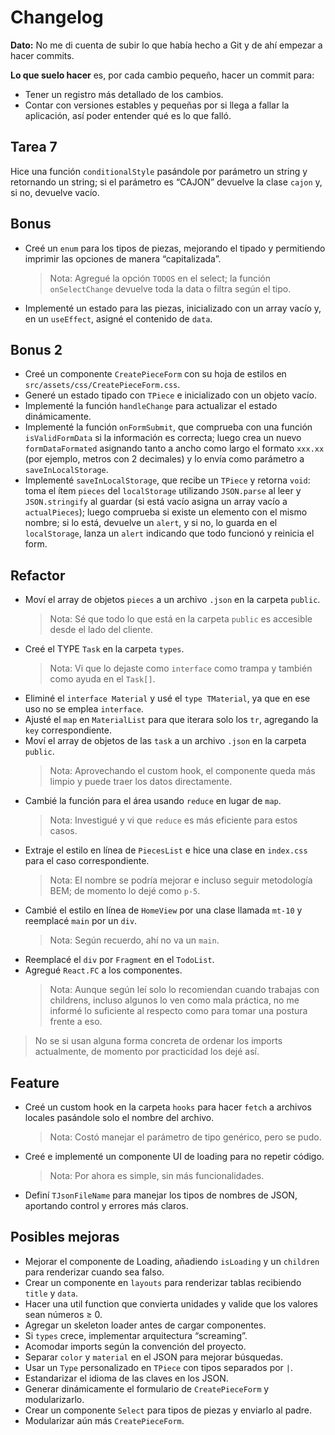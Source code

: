 # Changelog

**Dato:** No me di cuenta de subir lo que había hecho a Git y de ahí empezar a hacer commits.

**Lo que suelo hacer** es, por cada cambio pequeño, hacer un commit para:

- Tener un registro más detallado de los cambios.
- Contar con versiones estables y pequeñas por si llega a fallar la aplicación, así poder entender qué es lo que falló.

## Tarea 7

Hice una función `conditionalStyle` pasándole por parámetro un string y retornando un string; si el parámetro es “CAJON” devuelve la clase `cajon` y, si no, devuelve vacío.

## Bonus

- Creé un `enum` para los tipos de piezas, mejorando el tipado y permitiendo imprimir las opciones de manera “capitalizada”.
  > Nota: Agregué la opción `TODOS` en el select; la función `onSelectChange` devuelve toda la data o filtra según el tipo.
- Implementé un estado para las piezas, inicializado con un array vacío y, en un `useEffect`, asigné el contenido de `data`.

## Bonus 2

- Creé un componente `CreatePieceForm` con su hoja de estilos en `src/assets/css/CreatePieceForm.css`.
- Generé un estado tipado con `TPiece` e inicializado con un objeto vacío.
- Implementé la función `handleChange` para actualizar el estado dinámicamente.
- Implementé la función `onFormSubmit`, que comprueba con una función `isValidFormData` si la información es correcta; luego crea un nuevo `formDataFormated` asignando tanto a ancho como largo el formato `xxx.xx` (por ejemplo, metros con 2 decimales) y lo envía como parámetro a `saveInLocalStorage`.
- Implementé `saveInLocalStorage`, que recibe un `TPiece` y retorna `void`: toma el ítem `pieces` del `localStorage` utilizando `JSON.parse` al leer y `JSON.stringify` al guardar (si está vacío asigna un array vacío a `actualPieces`); luego comprueba si existe un elemento con el mismo nombre; si lo está, devuelve un `alert`, y si no, lo guarda en el `localStorage`, lanza un `alert` indicando que todo funcionó y reinicia el form.

## Refactor

- Moví el array de objetos `pieces` a un archivo `.json` en la carpeta `public`.
  > Nota: Sé que todo lo que está en la carpeta `public` es accesible desde el lado del cliente.
- Creé el TYPE `Task` en la carpeta `types`.
  > Nota: Vi que lo dejaste como `interface` como trampa y también como ayuda en el `Task[]`.
- Eliminé el `interface Material` y usé el `type TMaterial`, ya que en ese uso no se emplea `interface`.
- Ajusté el `map` en `MaterialList` para que iterara solo los `tr`, agregando la `key` correspondiente.
- Moví el array de objetos de las `task` a un archivo `.json` en la carpeta `public`.
  > Nota: Aprovechando el custom hook, el componente queda más limpio y puede traer los datos directamente.
- Cambié la función para el área usando `reduce` en lugar de `map`.
  > Nota: Investigué y vi que `reduce` es más eficiente para estos casos.
- Extraje el estilo en línea de `PiecesList` e hice una clase en `index.css` para el caso correspondiente.
  > Nota: El nombre se podría mejorar e incluso seguir metodología BEM; de momento lo dejé como `p-5`.
- Cambié el estilo en línea de `HomeView` por una clase llamada `mt-10` y reemplacé `main` por un `div`.
  > Nota: Según recuerdo, ahí no va un `main`.
- Reemplacé el `div` por `Fragment` en el `TodoList`.
- Agregué `React.FC` a los componentes.
  > Nota: Aunque según leí solo lo recomiendan cuando trabajas con childrens, incluso algunos lo ven como mala práctica, no me informé lo suficiente al respecto como para tomar una postura frente a eso.

> No se si usan alguna forma concreta de ordenar los imports actualmente, de momento por practicidad los dejé así.

## Feature

- Creé un custom hook en la carpeta `hooks` para hacer `fetch` a archivos locales pasándole solo el nombre del archivo.
  > Nota: Costó manejar el parámetro de tipo genérico, pero se pudo.
- Creé e implementé un componente UI de loading para no repetir código.
  > Nota: Por ahora es simple, sin más funcionalidades.
- Definí `TJsonFileName` para manejar los tipos de nombres de JSON, aportando control y errores más claros.

## Posibles mejoras

- Mejorar el componente de Loading, añadiendo `isLoading` y un `children` para renderizar cuando sea falso.
- Crear un componente en `layouts` para renderizar tablas recibiendo `title` y `data`.
- Hacer una util function que convierta unidades y valide que los valores sean números ≥ 0.
- Agregar un skeleton loader antes de cargar componentes.
- Si `types` crece, implementar arquitectura “screaming”.
- Acomodar imports según la convención del proyecto.
- Separar `color` y `material` en el JSON para mejorar búsquedas.
- Usar un `Type` personalizado en `TPiece` con tipos separados por `|`.
- Estandarizar el idioma de las claves en los JSON.
- Generar dinámicamente el formulario de `CreatePieceForm` y modularizarlo.
- Crear un componente `Select` para tipos de piezas y enviarlo al padre.
- Modularizar aún más `CreatePieceForm`.
